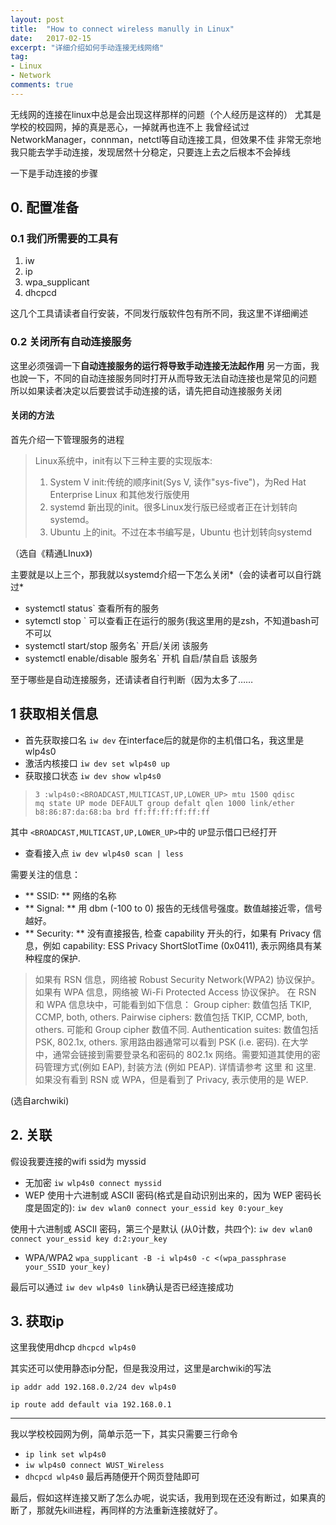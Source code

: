 ```yaml
---
layout: post
title:  "How to connect wireless manully in Linux"
date:   2017-02-15
excerpt: "详细介绍如何手动连接无线网络"
tag:
- Linux 
- Network
comments: true
---
```


无线网的连接在linux中总是会出现这样那样的问题（个人经历是这样的）
尤其是学校的校园网，掉的真是恶心，一掉就再也连不上
我曾经试过NetworkManager，connman，netctl等自动连接工具，但效果不佳
非常无奈地我只能去学手动连接，发现居然十分稳定，只要连上去之后根本不会掉线

一下是手动连接的步骤

## 0. 配置准备

### 0.1 我们所需要的工具有

1. iw
2. ip
3. wpa_supplicant
4. dhcpcd

这几个工具请读者自行安装，不同发行版软件包有所不同，我这里不详细阐述

### 0.2 关闭所有自动连接服务
这里必须强调一下**自动连接服务的运行将导致手动连接无法起作用**
另一方面，我也說一下，不同的自动连接服务同时打开从而导致无法自动连接也是常见的问题
所以如果读者决定以后要尝试手动连接的话，请先把自动连接服务关闭

#### 关闭的方法
首先介绍一下管理服务的进程

> Linux系统中，init有以下三种主要的实现版本:
> 1. System V init:传统的顺序init(Sys V, 读作"sys-five")，为Red Hat Enterprise Linux 和其他发行版使用
> 2. systemd 新出现的init。很多Linux发行版已经或者正在计划转向 systemd。
> 3. Ubuntu 上的init。不过在本书编写是，Ubuntu 也计划转向systemd

（选自《精通LInux》)

主要就是以上三个，那我就以systemd介绍一下怎么关闭*（会的读者可以自行跳过*

+ systemctl status` 查看所有的服务
+ sytemctl stop <Tab>` 可以查看正在运行的服务(我这里用的是zsh，不知道bash可不可以
+ systemctl start/stop 服务名` 开启/关闭 该服务
+ systemctl enable/disable 服务名`   开机 自启/禁自启 该服务

至于哪些是自动连接服务，还请读者自行判断（因为太多了……

## 1 获取相关信息

+ 首先获取接口名
`iw dev`
在interface后的就是你的主机借口名，我这里是wlp4s0
+ 激活内核接口
`iw dev set wlp4s0 up`
+ 获取接口状态
`iw dev show wlp4s0`

>     3 :wlp4s0:<BROADCAST,MULTICAST,UP,LOWER_UP> mtu 1500 qdisc
>     mq state UP mode DEFAULT group defalt qlen 1000 link/ether
>     b8:86:87:da:68:ba brd ff:ff:ff:ff:ff:ff

其中 `<BROADCAST,MULTICAST,UP,LOWER_UP>`中的 `UP`显示借口已经打开

+ 查看接入点
`iw dev wlp4s0 scan | less`

需要关注的信息：

+  ** SSID: ** 网络的名称
+  ** Signal: ** 用 dbm (-100 to 0) 报告的无线信号强度。数值越接近零，信号越好。
+  ** Security: **   没有直接报告, 检查 capability 开头的行，如果有 Privacy 信息，例如 capability: ESS Privacy ShortSlotTime (0x0411), 表示网络具有某种程度的保护.

> 如果有 RSN 信息，网络被 Robust Security Network(WPA2) 协议保护。
> 如果有 WPA 信息，网络被 Wi-Fi Protected Access 协议保护。
> 在 RSN 和 WPA 信息块中，可能看到如下信息：
        Group cipher: 数值包括 TKIP, CCMP, both, others.
        Pairwise ciphers: 数值包括 TKIP, CCMP, both, others. 可能和 Group cipher 数值不同.
        Authentication suites: 数值包括 PSK, 802.1x, others. 家用路由器通常可以看到 PSK (i.e. 密码). 在大学中，通常会链接到需要登录名和密码的 802.1x 网络。需要知道其使用的密码管理方式(例如 EAP), 封装方法 (例如 PEAP). 详情请参考 这里 和 这里.        如果没有看到         RSN 或 WPA，但是看到了 Privacy, 表示使用的是 WEP.

(选自archwiki)

## 2. 关联

假设我要连接的wifi ssid为 myssid

+ 无加密
`iw wlp4s0 connect myssid`
+ WEP
使用十六进制或 ASCII 密码(格式是自动识别出来的，因为 WEP 密码长度是固定的): 
`iw dev wlan0 connect your_essid key 0:your_key` 

使用十六进制或 ASCII 密码，第三个是默认 (从0计数，共四个): 
`iw dev wlan0 connect your_essid key d:2:your_key`
+ WPA/WPA2
`wpa_supplicant -B -i wlp4s0 -c <(wpa_passphrase your_SSID your_key)` 

最后可以通过 `iw dev wlp4s0 link`确认是否已经连接成功

## 3. 获取ip
这里我使用dhcp
`dhcpcd wlp4s0`

其实还可以使用静态ip分配，但是我没用过，这里是archwiki的写法

`ip addr add 192.168.0.2/24 dev wlp4s0`

`ip route add default via 192.168.0.1`


---

我以学校校园网为例，简单示范一下，其实只需要三行命令

+ `ip link set wlp4s0`
+ `iw wlp4s0 connect WUST_Wireless`
+ `dhcpcd wlp4s0`
最后再随便开个网页登陆即可

最后，假如这样连接又断了怎么办呢，说实话，我用到现在还没有断过，如果真的断了，那就先kill进程，再同样的方法重新连接就好了。